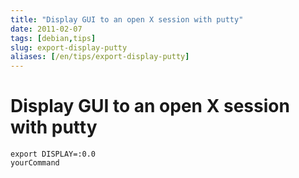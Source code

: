 ```yaml
---
title: "Display GUI to an open X session with putty"
date: 2011-02-07
tags: [debian,tips]
slug: export-display-putty
aliases: [/en/tips/export-display-putty]
---
```

# Display GUI to an open X session with putty

```
export DISPLAY=:0.0
yourCommand
```







